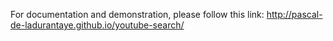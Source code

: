 For documentation and demonstration, please follow this link:
http://pascal-de-ladurantaye.github.io/youtube-search/
